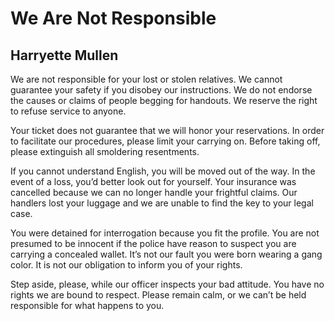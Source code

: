# We Are Not Responsible
## Harryette Mullen
We are not responsible for your lost or stolen relatives.
We cannot guarantee your safety if you disobey our instructions.
We do not endorse the causes or claims of people begging for handouts.
We reserve the right to refuse service to anyone.

Your ticket does not guarantee that we will honor your reservations.
In order to facilitate our procedures, please limit your carrying on.
Before taking off, please extinguish all smoldering resentments.

If you cannot understand English, you will be moved out of the way.
In the event of a loss, you’d better look out for yourself.
Your insurance was cancelled because we can no longer handle
your frightful claims. Our handlers lost your luggage and we
are unable to find the key to your legal case.

You were detained for interrogation because you fit the profile.
You are not presumed to be innocent if the police
have reason to suspect you are carrying a concealed wallet.
It’s not our fault you were born wearing a gang color.
It is not our obligation to inform you of your rights.

Step aside, please, while our officer inspects your bad attitude.
You have no rights we are bound to respect.
Please remain calm, or we can’t be held responsible
for what happens to you.